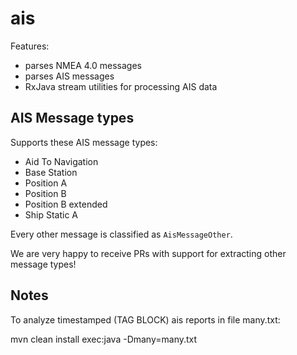 ais
=========

Features:

* parses NMEA 4.0 messages
* parses AIS messages
* RxJava stream utilities for processing AIS data

AIS Message types
-------------------

Supports these AIS message types:

* Aid To Navigation
* Base Station
* Position A
* Position B
* Position B extended
* Ship Static A

Every other message is classified as ```AisMessageOther```. 

We are very happy to receive PRs with support for extracting other message types!

Notes
---------
To analyze timestamped (TAG BLOCK) ais reports in file many.txt:

  mvn clean install exec:java -Dmany=many.txt


